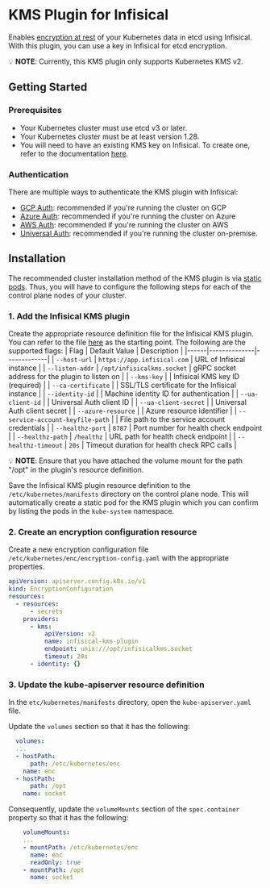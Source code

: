 # KMS Plugin for Infisical

Enables [encryption at rest](https://kubernetes.io/docs/tasks/administer-cluster/encrypt-data/#providers) of your Kubernetes data in etcd using Infisical. With this plugin, you can use a key in Infisical for etcd encryption.

💡 **NOTE**: Currently, this KMS plugin only supports Kubernetes KMS v2.

## Getting Started

### Prerequisites
- Your Kubernetes cluster must use etcd v3 or later.
- Your Kubernetes cluster must be at least version 1.28.
- You will need to have an existing KMS key on Infisical. To create one, refer to the documentation [here](https://infisical.com/docs/documentation/platform/kms#key-management-service-kms).

### Authentication
There are multiple ways to authenticate the KMS plugin with Infisical:
- [GCP Auth](https://infisical.com/docs/documentation/platform/identities/gcp-auth): recommended if you're running the cluster on GCP
- [Azure Auth](https://infisical.com/docs/documentation/platform/identities/azure-auth): recommended if you're running the cluster on Azure
- [AWS Auth](https://infisical.com/docs/documentation/platform/identities/aws-auth): recommended if you're running the cluster on AWS
- [Universal Auth](https://infisical.com/docs/documentation/platform/identities/universal-auth): recommended if you're running the cluster on-premise.

## Installation
The recommended cluster installation method of the KMS plugin is via [static pods](https://kubernetes.io/docs/tasks/configure-pod-container/static-pod). Thus, you will have to configure the following steps for each of the control plane nodes of your cluster.

### 1. Add the Infisical KMS plugin
Create the appropriate resource definition file for the Infisical KMS plugin. You can refer to the file [here](/) as the starting point. The following are the supported flags:
| Flag | Default Value | Description |
|------|--------------|-------------|
| `--host-url` | `https://app.infisical.com` | URL of Infisical instance |
| `--listen-addr` | `/opt/infisicalkms.socket` | gRPC socket address for the plugin to listen on |
| `--kms-key` |  | Infisical KMS key ID (required) |
| `--ca-certificate` |  | SSL/TLS certificate for the Infisical instance |
| `--identity-id` | | Machine identity ID for authentication |
| `--ua-client-id` |  | Universal Auth client ID |
| `--ua-client-secret` |  | Universal Auth client secret |
| `--azure-resource` |  | Azure resource identifier |
| `--service-account-keyfile-path` |  | File path to the service account credentials |
| `--healthz-port` | `8787` | Port number for health check endpoint |
| `--healthz-path` | `/healthz` | URL path for health check endpoint |
| `--healthz-timeout` | `20s` | Timeout duration for health check RPC calls |

💡 **NOTE**: Ensure that you have attached the volume mount for the path "/opt" in the plugin's resource definition.

Save the Infisical KMS plugin resource definition to the `/etc/kubernetes/manifests` directory on the control plane node. This will automatically create a static pod for the KMS plugin which you can confirm by listing the pods in the `kube-system` namespace.

### 2. Create an encryption configuration resource
Create a new encryption configuration file `/etc/kubernetes/enc/encryption-config.yaml` with the appropriate properties.
```yaml
apiVersion: apiserver.config.k8s.io/v1
kind: EncryptionConfiguration
resources:
  - resources:
      - secrets
    providers:
      - kms:
          apiVersion: v2
          name: infisical-kms-plugin
          endpoint: unix:///opt/infisicalkms.socket
          timeout: 20s
      - identity: {}
```

### 3. Update the kube-apiserver resource definition
In the `etc/kubernetes/manifests` directory, open the `kube-apiserver.yaml` file. 

Update the `volumes` section so that it has the following:
```yaml
  volumes:
  ...
  - hostPath:
      path: /etc/kubernetes/enc
    name: enc
  - hostPath:
      path: /opt
    name: socket
```

Consequently, update the `volumeMounts` section of the `spec.container` property so that it has the following:
```yaml
    volumeMounts:
    ...
    - mountPath: /etc/kubernetes/enc
      name: enc
      readOnly: true
    - mountPath: /opt
      name: socket
```





